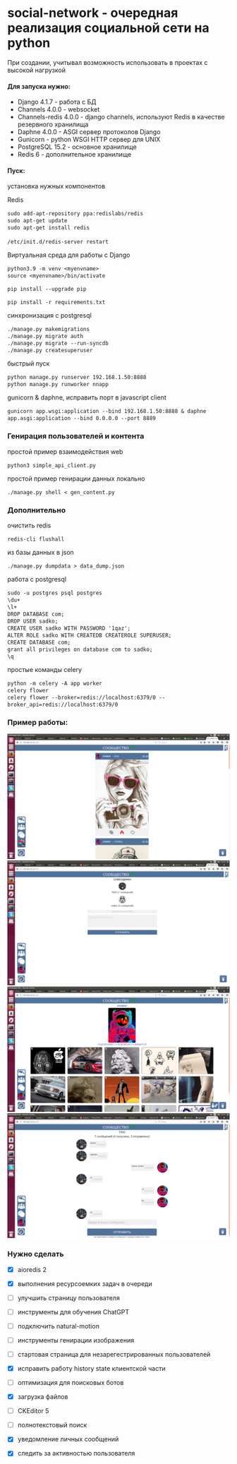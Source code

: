 # social-network - очередная реализация социальной сети на python

При создании, учитывал возможность использовать в проектах с высокой нагрузкой

#### Для запуска нужно:

* Django 4.1.7 - работа с БД
* Channels 4.0.0 - websocket
* Channels-redis 4.0.0 - django channels, используют Redis в качестве резервного хранилища
* Daphne 4.0.0 - ASGI сервер протоколов Django
* Gunicorn - python WSGI HTTP сервер для UNIX
* PostgreSQL 15.2 - основное хранилище
* Redis 6 - дополнительное хранилище

#### Пуск:

установка нужных компонентов   

Redis   
```
sudo add-apt-repository ppa:redislabs/redis
sudo apt-get update
sudo apt-get install redis

/etc/init.d/redis-server restart
```

Виртуальная среда для работы с Django   
```
python3.9 -m venv <myenvname>
source <myenvname>/bin/activate
```

```
pip install --upgrade pip
```

```
pip install -r requirements.txt
```

синхронизация с postgresql   
```
./manage.py makemigrations   
./manage.py migrate auth   
./manage.py migrate --run-syncdb   
./manage.py createsuperuser   
```

быстрый пуск   
```
python manage.py runserver 192.168.1.50:8888   
python manage.py runworker nnapp   
```

gunicorn & daphne, исправить порт в javascript client
```
gunicorn app.wsgi:application --bind 192.168.1.50:8888 & daphne app.asgi:application --bind 0.0.0.0 --port 8889   
```
### Генирация пользователей и контента  
 
простой пример взаимодействия web   
```
python3 simple_api_client.py
```

простой пример генирации данных локально
```
./manage.py shell < gen_content.py
```

### Дополнительно  
 
очистить redis   
```
redis-cli flushall
```
из базы данных в json   
```
./manage.py dumpdata > data_dump.json
```
работа с postgresql   
```
sudo -u postgres psql postgres
\du+
\l+
DROP DATABASE com;
DROP USER sadko;
CREATE USER sadko WITH PASSWORD '1qaz';
ALTER ROLE sadko WITH CREATEDB CREATEROLE SUPERUSER;
CREATE DATABASE com;
grant all privileges on database com to sadko;
\q
```
простые команды celery
```
python -m celery -A app worker
celery flower
celery flower --broker=redis://localhost:6379/0 --broker_api=redis://localhost:6379/0
```

### Пример работы:
![Иллюстрация к проекту](https://github.com/evilsadko/social-network/blob/v0.2/media/skr1.png)
![Иллюстрация к проекту](https://github.com/evilsadko/social-network/blob/v0.2/media/skr2.png)
![Иллюстрация к проекту](https://github.com/evilsadko/social-network/blob/v0.2/media/skr3.png)
![Иллюстрация к проекту](https://github.com/evilsadko/social-network/blob/v0.2/media/skr4.png)

### Нужно сделать
- [x] aioredis 2   
- [x] выполнения ресурсоемких задач в очереди   
- [ ] улучшить страницу пользователя   
- [ ] инструменты для обучения ChatGPT   
- [ ] подключить natural-motion   
- [ ] инструменты генирации изображения   
- [ ] стартовая страница для незарегестрированных пользователей   
- [x] исправить работу history state клиентской части   
- [ ] оптимизация для поисковых ботов   
- [x] загрузка файлов   
- [ ] CKEditor 5   
- [ ] полнотекстовый поиск   
- [x] уведомление личных сообщений   
- [x] следить за активностью пользователя   

